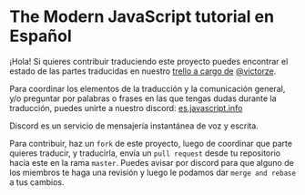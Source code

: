 # The Modern JavaScript tutorial en Español

¡Hola! Si quieres contribuir traduciendo este proyecto puedes encontrar el estado 
de las partes traducidas en nuestro [trello a cargo de](https://trello.com/b/B0jdy1qX/traducción-al-español-del-tutorial-javascriptinfo) 
[@victorze](https://github.io/victorze).

Para coordinar los elementos de la traducción y la comunicación general, y/o 
preguntar por palabras o frases en las que tengas dudas durante la traducción, 
puedes unirte a nuestro discord: [es.javascript.info](https://discord.gg/FweaqRZ) 

Discord es un servicio de mensajería instantánea de voz y escrita. 

Para contribuir, haz un `fork` de este proyecto, luego de coordinar que parte 
quieres traducir, y traducirla, envía un `pull request` desde tu repositorio 
hacia este en la rama `master`. Puedes avisar por discord para que alguno de los miembros te haga una revisión y luego le podamos dar `merge and rebase` a tus 
cambios. 


